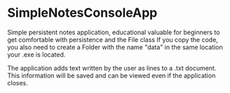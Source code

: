 # SimpleNotesConsoleApp
Simple persistent notes application, educational valuable for beginners to get comfortable with persistence and the File class
If you copy the code, you also need to create a Folder with the name "data" in the same location your .exe
is located.

The application adds text written by the user as lines to a .txt document. This information will be saved and
can be viewed even if the application closes.
